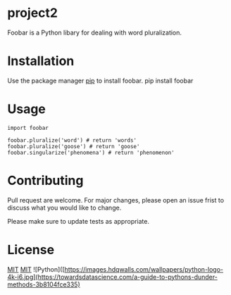 # project2
Foobar is a Python libary for dealing with word pluralization.
# Installation
Use the package manager [pip](https://pypi.org/project/pip/) to install foobar.
    pip install foobar
# Usage
    import foobar
    
    foobar.pluralize('word') # return 'words'
    foobar.pluralize('goose') # return 'goose'
    foobar.singularize('phenomena') # return 'phenomenon'
# Contributing
Pull request are welcome. For major changes, please open an issue frist to discuss what you would like to change.

Please make sure to update tests as appropriate.
# License
[MIT](https://opensource.org/licenses/MIT)
[MIT](https://opensource.org/licenses/MIT)
![Python]([https://images.hdqwalls.com/wallpapers/python-logo-4k-i6.jpg](https://towardsdatascience.com/a-guide-to-pythons-dunder-methods-3b8104fce335)

